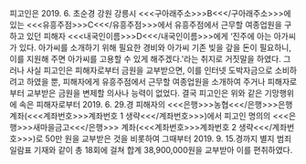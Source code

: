 피고인은 2019. 6. 초순경 강원 강릉시 <<<구아래주소>>>B<<</구아래주소>>>에 있는 <<<유흥주점>>>C<<</유흥주점>>>에서 유흥주점에서 근무할 여종업원을 구하고 있던 피해자 <<<내국인이름>>>D<<</내국인이름>>>에게 ‘진주에 아는 아가씨가 있다. 아가씨를 소개하기 위해 필요한 경비와 아가씨 기존 빚을 갚을 돈이 필요하니, 이를 지원해 주면 아가씨를 고용할 수 있게 해주겠다.'라는 취지로 거짓말을 하였다.
그러나 사실 피고인은 피해자로부터 금원을 교부받으면, 이를 인터넷 도박자금으로 소비하려고 하였을 뿐, 피해자에게 유흥주점에서 근무할 여종업원을 소개하여 주거나 피해자로부터 교부받은 금원을 변제할 의사나 능력이 없었다.
결국 피고인은 위와 같은 기망행위에 속은 피해자로부터 2019. 6. 29.경 피해자의 <<<은행>>>농협<<</은행>>>은행 계좌(<<<계좌번호>>>계좌번호 1 생략<<</계좌번호>>>)에서 피고인 명의의 <<<은행>>>새마을금고<<</은행>>> 계좌(<<<계좌번호>>>계좌번호 2 생략<<</계좌번호>>>)로 50만 원을 교부받은 것을 비롯하여 그때부터 2019. 9. 15.경까지 별지 범죄일람표 기재와 같이 총 18회에 걸쳐 합계 38,900,000원을 교부받아 이를 편취하였다.